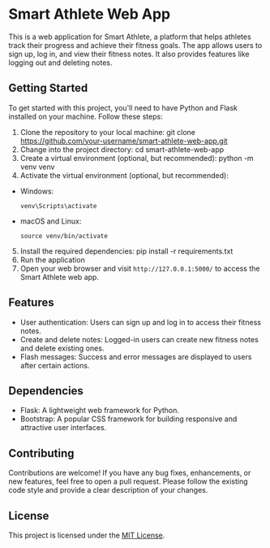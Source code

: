 # Smart Athlete Web App

This is a web application for Smart Athlete, a platform that helps athletes track their progress and achieve their fitness goals. The app allows users to sign up, log in, and view their fitness notes. It also provides features like logging out and deleting notes.

## Getting Started

To get started with this project, you'll need to have Python and Flask installed on your machine. Follow these steps:

1. Clone the repository to your local machine: git clone https://github.com/your-username/smart-athlete-web-app.git
2. Change into the project directory: cd smart-athlete-web-app
3. Create a virtual environment (optional, but recommended): python -m venv venv
4. Activate the virtual environment (optional, but recommended):
- Windows:
  ```
  venv\Scripts\activate
  ```
- macOS and Linux:
  ```
  source venv/bin/activate
  ```
  
5. Install the required dependencies: pip install -r requirements.txt
6. Run the application
7. Open your web browser and visit `http://127.0.0.1:5000/` to access the Smart Athlete web app.

## Features

- User authentication: Users can sign up and log in to access their fitness notes.
- Create and delete notes: Logged-in users can create new fitness notes and delete existing ones.
- Flash messages: Success and error messages are displayed to users after certain actions.

## Dependencies

- Flask: A lightweight web framework for Python.
- Bootstrap: A popular CSS framework for building responsive and attractive user interfaces.

## Contributing

Contributions are welcome! If you have any bug fixes, enhancements, or new features, feel free to open a pull request. Please follow the existing code style and provide a clear description of your changes.

## License

This project is licensed under the [MIT License](LICENSE).












